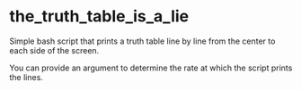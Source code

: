 # the_truth_table_is_a_lie
Simple bash script that prints a truth table line by line from the center to each side of the screen.

You can provide an argument to determine the rate at which the script prints the lines.
